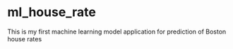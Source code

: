 # ml_house_rate
This is my first machine learning model application for prediction of Boston house rates
